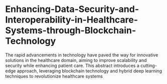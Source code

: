 # Enhancing-Data-Security-and-Interoperability-in-Healthcare-Systems-through-Blockchain-Technology
The rapid advancements in technology have paved the way for innovative solutions in the healthcare domain, aiming to improve scalability and security while enhancing patient care. This abstract introduces a cutting-edge approach, leveraging blockchain technology and hybrid deep learning techniques to revolutionize healthcare systems
